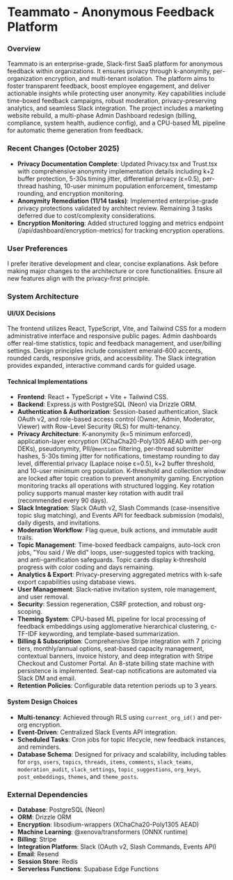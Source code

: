 # Teammato - Anonymous Feedback Platform

### Overview
Teammato is an enterprise-grade, Slack-first SaaS platform for anonymous feedback within organizations. It ensures privacy through k-anonymity, per-organization encryption, and multi-tenant isolation. The platform aims to foster transparent feedback, boost employee engagement, and deliver actionable insights while protecting user anonymity. Key capabilities include time-boxed feedback campaigns, robust moderation, privacy-preserving analytics, and seamless Slack integration. The project includes a marketing website rebuild, a multi-phase Admin Dashboard redesign (billing, compliance, system health, audience config), and a CPU-based ML pipeline for automatic theme generation from feedback.

### Recent Changes (October 2025)
- **Privacy Documentation Complete**: Updated Privacy.tsx and Trust.tsx with comprehensive anonymity implementation details including k+2 buffer protection, 5-30s timing jitter, differential privacy (ε=0.5), per-thread hashing, 10-user minimum population enforcement, timestamp rounding, and encryption monitoring.
- **Anonymity Remediation (11/14 tasks)**: Implemented enterprise-grade privacy protections validated by architect review. Remaining 3 tasks deferred due to cost/complexity considerations.
- **Encryption Monitoring**: Added structured logging and metrics endpoint (/api/dashboard/encryption-metrics) for tracking encryption operations.

### User Preferences
I prefer iterative development and clear, concise explanations. Ask before making major changes to the architecture or core functionalities. Ensure all new features align with the privacy-first principle.

### System Architecture

#### UI/UX Decisions
The frontend utilizes React, TypeScript, Vite, and Tailwind CSS for a modern administrative interface and responsive public pages. Admin dashboards offer real-time statistics, topic and feedback management, and user/billing settings. Design principles include consistent emerald-600 accents, rounded cards, responsive grids, and accessibility. The Slack integration provides expanded, interactive command cards for guided usage.

#### Technical Implementations
- **Frontend**: React + TypeScript + Vite + Tailwind CSS.
- **Backend**: Express.js with PostgreSQL (Neon) via Drizzle ORM.
- **Authentication & Authorization**: Session-based authentication, Slack OAuth v2, and role-based access control (Owner, Admin, Moderator, Viewer) with Row-Level Security (RLS) for multi-tenancy.
- **Privacy Architecture**: K-anonymity (k=5 minimum enforced), application-layer encryption (XChaCha20-Poly1305 AEAD with per-org DEKs), pseudonymity, PII/`@mention` filtering, per-thread submitter hashes, 5-30s timing jitter for notifications, timestamp rounding to day level, differential privacy (Laplace noise ε=0.5), k+2 buffer threshold, and 10-user minimum org population. K-threshold and collection window are locked after topic creation to prevent anonymity gaming. Encryption monitoring tracks all operations with structured logging. Key rotation policy supports manual master key rotation with audit trail (recommended every 90 days).
- **Slack Integration**: Slack OAuth v2, Slash Commands (case-insensitive topic slug matching), and Events API for feedback submission (modals), daily digests, and invitations.
- **Moderation Workflow**: Flag queue, bulk actions, and immutable audit trails.
- **Topic Management**: Time-boxed feedback campaigns, auto-lock cron jobs, "You said / We did" loops, user-suggested topics with tracking, and anti-gamification safeguards. Topic cards display k-threshold progress with color coding and days remaining.
- **Analytics & Export**: Privacy-preserving aggregated metrics with k-safe export capabilities using database views.
- **User Management**: Slack-native invitation system, role management, and user removal.
- **Security**: Session regeneration, CSRF protection, and robust org-scoping.
- **Theming System**: CPU-based ML pipeline for local processing of feedback embeddings using agglomerative hierarchical clustering, c-TF-IDF keywording, and template-based summarization.
- **Billing & Subscription**: Comprehensive Stripe integration with 7 pricing tiers, monthly/annual options, seat-based capacity management, contextual banners, invoice history, and deep integration with Stripe Checkout and Customer Portal. An 8-state billing state machine with persistence is implemented. Seat-cap notifications are automated via Slack DM and email.
- **Retention Policies**: Configurable data retention periods up to 3 years.

#### System Design Choices
- **Multi-tenancy**: Achieved through RLS using `current_org_id()` and per-org encryption.
- **Event-Driven**: Centralized Slack Events API integration.
- **Scheduled Tasks**: Cron jobs for topic lifecycle, new feedback instances, and reminders.
- **Database Schema**: Designed for privacy and scalability, including tables for `orgs`, `users`, `topics`, `threads`, `items`, `comments`, `slack_teams`, `moderation_audit`, `slack_settings`, `topic_suggestions`, `org_keys`, `post_embeddings`, `themes`, and `theme_posts`.

### External Dependencies

- **Database**: PostgreSQL (Neon)
- **ORM**: Drizzle ORM
- **Encryption**: libsodium-wrappers (XChaCha20-Poly1305 AEAD)
- **Machine Learning**: @xenova/transformers (ONNX runtime)
- **Billing**: Stripe
- **Integration Platform**: Slack (OAuth v2, Slash Commands, Events API)
- **Email**: Resend
- **Session Store**: Redis
- **Serverless Functions**: Supabase Edge Functions